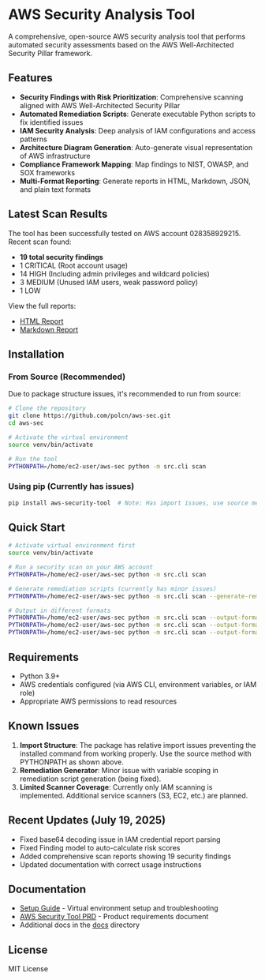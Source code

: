 # AWS Security Analysis Tool

A comprehensive, open-source AWS security analysis tool that performs automated security assessments based on the AWS Well-Architected Security Pillar framework.

## Features

- **Security Findings with Risk Prioritization**: Comprehensive scanning aligned with AWS Well-Architected Security Pillar
- **Automated Remediation Scripts**: Generate executable Python scripts to fix identified issues
- **IAM Security Analysis**: Deep analysis of IAM configurations and access patterns
- **Architecture Diagram Generation**: Auto-generate visual representation of AWS infrastructure
- **Compliance Framework Mapping**: Map findings to NIST, OWASP, and SOX frameworks
- **Multi-Format Reporting**: Generate reports in HTML, Markdown, JSON, and plain text formats

## Latest Scan Results

The tool has been successfully tested on AWS account 028358929215. Recent scan found:
- **19 total security findings**
- 1 CRITICAL (Root account usage)
- 14 HIGH (Including admin privileges and wildcard policies)
- 3 MEDIUM (Unused IAM users, weak password policy)
- 1 LOW

View the full reports:
- [HTML Report](./scan_results_20250719_141513.html)
- [Markdown Report](./scan_results_20250719_141613.md)

## Installation

### From Source (Recommended)

Due to package structure issues, it's recommended to run from source:

```bash
# Clone the repository
git clone https://github.com/polcn/aws-sec.git
cd aws-sec

# Activate the virtual environment
source venv/bin/activate

# Run the tool
PYTHONPATH=/home/ec2-user/aws-sec python -m src.cli scan
```

### Using pip (Currently has issues)

```bash
pip install aws-security-tool  # Note: Has import issues, use source method
```

## Quick Start

```bash
# Activate virtual environment first
source venv/bin/activate

# Run a security scan on your AWS account
PYTHONPATH=/home/ec2-user/aws-sec python -m src.cli scan

# Generate remediation scripts (currently has minor issues)
PYTHONPATH=/home/ec2-user/aws-sec python -m src.cli scan --generate-remediation

# Output in different formats
PYTHONPATH=/home/ec2-user/aws-sec python -m src.cli scan --output-format html --output-file report.html
PYTHONPATH=/home/ec2-user/aws-sec python -m src.cli scan --output-format markdown --output-file report.md
PYTHONPATH=/home/ec2-user/aws-sec python -m src.cli scan --output-format json --output-file report.json
```

## Requirements

- Python 3.9+
- AWS credentials configured (via AWS CLI, environment variables, or IAM role)
- Appropriate AWS permissions to read resources

## Known Issues

1. **Import Structure**: The package has relative import issues preventing the installed command from working properly. Use the source method with PYTHONPATH as shown above.
2. **Remediation Generator**: Minor issue with variable scoping in remediation script generation (being fixed).
3. **Limited Scanner Coverage**: Currently only IAM scanning is implemented. Additional service scanners (S3, EC2, etc.) are planned.

## Recent Updates (July 19, 2025)

- Fixed base64 decoding issue in IAM credential report parsing
- Fixed Finding model to auto-calculate risk scores
- Added comprehensive scan reports showing 19 security findings
- Updated documentation with correct usage instructions

## Documentation

- [Setup Guide](./README_SETUP.md) - Virtual environment setup and troubleshooting
- [AWS Security Tool PRD](./aws-security-tool-prd.md) - Product requirements document
- Additional docs in the [docs](./docs) directory

## License

MIT License